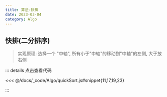 ```yaml
---
title: 算法-快排
date: 2023-03-04
category: Algo
---
```


##  快排(二分排序)

> 实现原理: 选择一个 "中轴", 所有小于"中轴"的移动到"中轴"的左侧, 大于放右侧

::: details 点击查看代码

<<< @/docs/_code/Algo/quickSort.js#snippet{11,17,19,23}

:::

